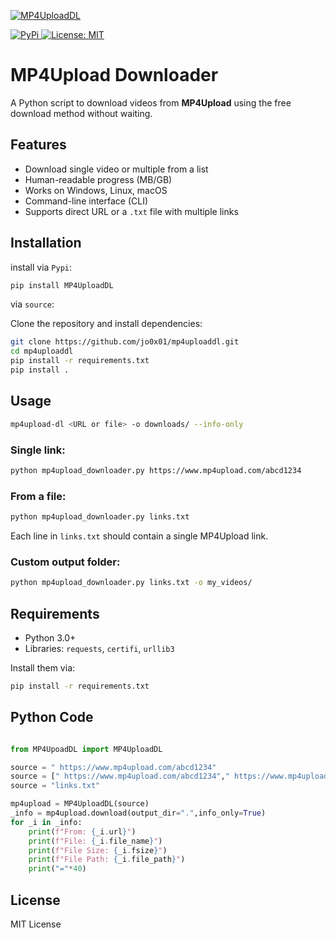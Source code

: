 <p align="left">
  <a href="https://github.com/Jo0X01/MP4UploadDL">
    <img src="MP4UploadDL.ico" alt="MP4UploadDL">
  </a>
</p>
<p align="left">
  <a href="https://pypi.org/project/MP4UploadDL/">
    <img src="https://img.shields.io/badge/-PyPi-blue.svg?logo=pypi&labelColor=555555&style=for-the-badge" alt="PyPi">
  </a>
  <a href="https://github.com/Jo0X01/MP4UploadDL">
    <img src="https://img.shields.io/badge/license-MIT-blue.svg?style=for-the-badge" alt="License: MIT">
  </a>
</p>



# MP4Upload Downloader

A Python script to download videos from **MP4Upload** using the free download method without waiting.

## Features
- Download single video or multiple from a list
- Human-readable progress (MB/GB)
- Works on Windows, Linux, macOS
- Command-line interface (CLI)
- Supports direct URL or a `.txt` file with multiple links

## Installation

install via `Pypi`:

```bash
pip install MP4UploadDL
```


via `source`:

Clone the repository and install dependencies:

```bash
git clone https://github.com/jo0x01/mp4uploaddl.git
cd mp4uploaddl
pip install -r requirements.txt
pip install .
```


## Usage

```bash
mp4upload-dl <URL or file> -o downloads/ --info-only
```

### Single link:
```bash
python mp4upload_downloader.py https://www.mp4upload.com/abcd1234
```

### From a file:
```bash
python mp4upload_downloader.py links.txt
```

Each line in `links.txt` should contain a single MP4Upload link.

### Custom output folder:
```bash
python mp4upload_downloader.py links.txt -o my_videos/
```

## Requirements
- Python 3.0+
- Libraries: `requests`, `certifi`, `urllib3`

Install them via:
```bash
pip install -r requirements.txt
```
## Python Code
```python

from MP4UpoadDL import MP4UploadDL

source = " https://www.mp4upload.com/abcd1234"
source = [" https://www.mp4upload.com/abcd1234"," https://www.mp4upload.com/abcd1234"," https://www.mp4upload.com/abcd1234"]
source = "links.txt"

mp4upload = MP4UploadDL(source)
_info = mp4upload.download(output_dir=".",info_only=True)
for _i in _info:
    print(f"From: {_i.url}")
    print(f"File: {_i.file_name}")
    print(f"File Size: {_i.fsize}")
    print(f"File Path: {_i.file_path}")
    print("="*40)

```
## License
MIT License
